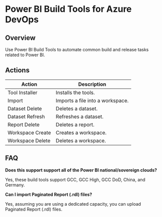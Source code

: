 # Power BI Build Tools for Azure DevOps


## Overview
Use Power BI Build Tools to automate common build and release tasks related to Power BI.


## Actions

| Action              | Description
|---------------------|---------------------------------
| Tool Installer      | Installs the tools.
| Import              | Imports a file into a workspace.
| Dataset Delete      | Deletes a dataset.
| Dataset Refresh     | Refreshes a dataset.
| Report Delete       | Deletes a report.
| Workspace Create    | Creates a workspace.
| Workspace Delete    | Deletes a workspace.


## FAQ

**Does this support support all of the Power BI national/sovereign clouds?**

Yes, these build tools support GCC, GCC High, GCC DoD, China, and Germany.

  
**Can I import Paginated Report (.rdl) files?**

Yes, assuming you are using a dedicated capacity, you can upload Paginated Report (.rdl) files.